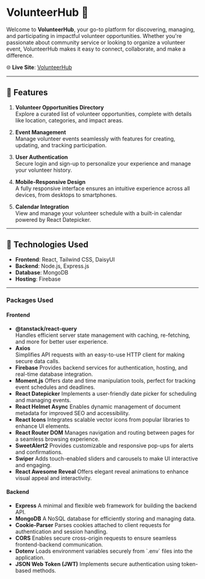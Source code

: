 # VolunteerHub 🌟

Welcome to **VolunteerHub**, your go-to platform for discovering, managing, and participating in impactful volunteer opportunities. Whether you're passionate about community service or looking to organize a volunteer event, VolunteerHub makes it easy to connect, collaborate, and make a difference.  

🌐 **Live Site**: [VolunteerHub](https://volunteer-management-64b96.web.app/)

---

## 🌟 Features

1. **Volunteer Opportunities Directory**  
   Explore a curated list of volunteer opportunities, complete with details like location, categories, and impact areas.  

2. **Event Management**  
   Manage volunteer events seamlessly with features for creating, updating, and tracking participation.  

3. **User Authentication**  
   Secure login and sign-up to personalize your experience and manage your volunteer history.  

5. **Mobile-Responsive Design**  
   A fully responsive interface ensures an intuitive experience across all devices, from desktops to smartphones.  

6. **Calendar Integration**  
   View and manage your volunteer schedule with a built-in calendar powered by React Datepicker.  

---

## 🚀 Technologies Used

- **Frontend**: React, Tailwind CSS, DaisyUI  
- **Backend**: Node.js, Express.js  
- **Database**: MongoDB  
- **Hosting**: Firebase  

---

### Packages Used

#### **Frontend**
- **@tanstack/react-query**  
  Handles efficient server state management with caching, re-fetching, and more for better user experience.  
- **Axios**  
  Simplifies API requests with an easy-to-use HTTP client for making secure data calls.  
- **Firebase**
  Provides backend services for authentication, hosting, and real-time database integration.
- **Moment.js**
  Offers date and time manipulation tools, perfect for tracking event schedules and deadlines.
- **React Datepicker**
  Implements a user-friendly date picker for scheduling and managing events.
- **React Helmet Async**
  Enables dynamic management of document metadata for improved SEO and accessibility.
- **React Icons**
  Integrates scalable vector icons from popular libraries to enhance UI elements.
- **React Router DOM**
  Manages navigation and routing between pages for a seamless browsing experience.
- **SweetAlert2**
  Provides customizable and responsive pop-ups for alerts and confirmations.
- **Swiper**
  Adds touch-enabled sliders and carousels to make UI interactive and engaging.
- **React Awesome Reveal**
  Offers elegant reveal animations to enhance visual appeal and interactivity.

#### **Backend**
- **Express**
  A minimal and flexible web framework for building the backend API.
- **MongoDB**
  A NoSQL database for efficiently storing and managing data.
- **Cookie-Parser**
  Parses cookies attached to client requests for authentication and session handling.
- **CORS**
  Enables secure cross-origin requests to ensure seamless frontend-backend communication.
- **Dotenv**
  Loads environment variables securely from \`.env\` files into the application.
- **JSON Web Token (JWT)**
  Implements secure authentication using token-based methods.

